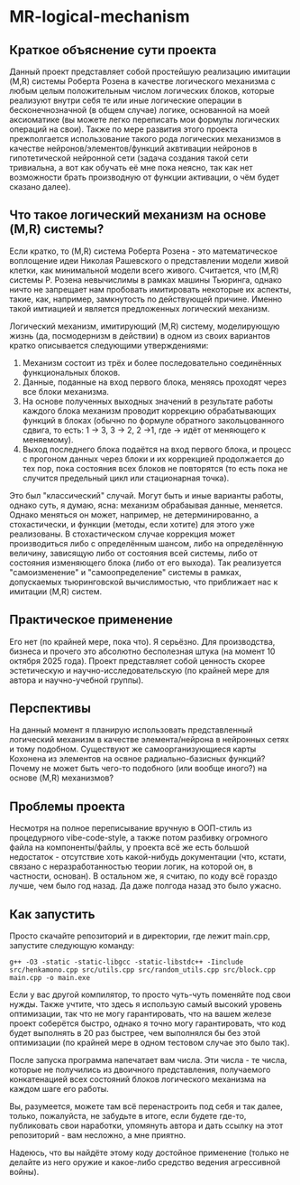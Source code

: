 # MR-logical-mechanism

## Краткое объяснение сути проекта
Данный проект представляет собой простейшую реализацию имитации (M,R) системы Роберта Розена в качестве логического механизма с любым целым положительным числом логических блоков, которые реализуют внутри себя те или иные логические операции в бесконечнозначной (в общем случае) логике, основанной на моей аксиоматике (вы можете легко переписать мои формулы логических операций на свои). Также по мере развития этого проекта прежполгается использование такого рода логических механизмов в качестве нейронов/элементов/функций аквтивации нейронов в гипотетической нейронной сети (задача создания такой сети тривиальна, а вот как обучать её мне пока неясно, так как нет возможности брать производную от функции активации, о чём будет сказано далее).

## Что такое логический механизм на основе (M,R) системы?
Если кратко, то (M,R) система Роберта Розена - это математическое воплощение идеи Николая Рашевского о представлении модели живой клетки, как минимальной модели всего живого. Считается, что (M,R) системы Р. Розена невычислимы в рамках машины Тьюринга, однако ничто не запрещает нам пробовать имитировать некоторые их аспекты, такие, как, например, замкнутость по действующей причине. Именно такой имтиацией и является предложенных логический механизм.

Логический механизм, имитирующий (M,R) систему, моделирующую жизнь (да, посмодернизм в действии) в одном из своих вариантов кратко описывается следующими утверждениями:
1. Механизм состоит из трёх и более последовательно соединённых функциональных блоков.
2. Данные, поданные на вход первого блока, меняясь проходят через все блоки механизма.
3. На основе полученных выходных значений в результате работы каждого блока механизм проводит коррекцию обрабатывающих функций в блоках (обычно по формуле обратного закольцованного сдвига, то есть: 1 -> 3, 3 -> 2, 2 ->1, где -> идёт от меняющего к меняемому).
4. Выход последнего блока подаётся на вход первого блока, и процесс с прогоном данных через блоки и их коррекцией продолжается до тех пор, пока состояния всех блоков не повторятся (то есть пока не случится предельный цикл или стационарная точка).

Это был "классический" случай. Могут быть и иные варианты работы, однако суть, я думаю, ясна: механизм обрабаывая данные, меняется. Однако меняться он может, например, не детерминированно, а стохастически, и функции (методы, если хотите) для этого уже реализованы. В стохастическом случае коррекция может производиться либо с определённым шансом, либо на определённую величину, зависящую либо от состояния всей системы, либо от состояния изменяющего блока (либо от его выхода). Так реализуется "самоизменение" и "самоопределение" системы в рамках, допускаемых тьюринговской вычислимостью, что приближает нас к имитации (M,R) систем. 

## Практическое применение
Его нет (по крайней мере, пока что). Я серьёзно. Для производства, бизнеса и прочего это абсолютно бесполезная штука (на момент 10 октября 2025 года). Проект представляет собой ценность скорее эстетическую и научно-исследовательскую (по крайней мере для автора и научно-учебной группы).

## Перспективы
На данный момент я планирую использовать представленный логический механизм в качестве элемента/нейрона в нейронных сетях и тому подобном. Существуют же самоорганизующиеся карты Кохонена из элементов на освное радиально-базисных функций? Почему не может быть чего-то подобного (или вообще иного?) на основе (M,R) механизмов?

## Проблемы проекта
Несмотря на полное переписывание вручную в ООП-стиль из процедурного vibe-code-style, а также потом разбивку огромного файла на компоненты/файлы, у проекта всё же есть большой недостаток - отсутствие хоть какой-нибудь документации (что, кстати, связано с неразработанностью теории логик, на которой он, в частности, основан). В остальном же, я считаю, по коду всё гораздо лучше, чем было год назад. Да даже полгода назад это было ужасно.

## Как запустить
Просто скачайте репозиторий и в директории, где лежит main.cpp, запустите следующую команду:
```
g++ -O3 -static -static-libgcc -static-libstdc++ -Iinclude src/henkamono.cpp src/utils.cpp src/random_utils.cpp src/block.cpp main.cpp -o main.exe
```

Если у вас другой компилятор, то просто чуть-чуть поменяйте под свои нужды. Также учтите, что здесь я использую самый высокий уровень оптимизации, так что не могу гарантировать, что на вашем железе проект соберётся быстро, однако я точно могу гарантировать, что код будет выполнять в 20 раз быстрее, чем выполнялся бы без этой оптимизации (по крайней мере в одном тестовом случае это было так).

После запуска программа напечатает вам числа. Эти числа - те числа, которые не получились из двоичного представления, получаемого конкатенацией всех состояний блоков логического механизма на каждом шаге его работы.

Вы, разумеется, можете там всё перенастроить под себя и так далее, только, пожалуйста, не забудьте в итоге, если будете где-то, публиковать свои наработки, упомянуть автора и дать ссылку на этот репозиторий - вам несложно, а мне приятно.

Надеюсь, что вы найдёте этому коду достойное применение (только не делайте из него оружие и какое-либо средство ведения агрессивной войны).
